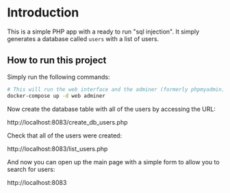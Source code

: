 # Introduction

This is a simple PHP app with a ready to run "sql injection". It simply generates a database called `users`
with a list of users.

## How to run this project

Simply run the following commands:

```bash
# This will run the web interface and the adminer (formerly phpmyadmin)
docker-compose up -d web adminer
```

Now create the database table with all of the users by accessing the URL:

http://localhost:8083/create_db_users.php

Check that all of the users were created:

http://localhost:8083/list_users.php

And now you can open up the main page with a simple form to allow you to search for users:

http://localhost:8083
